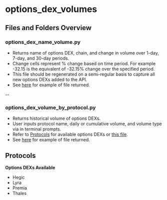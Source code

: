 # options_dex_volumes

## Files and Folders Overview

### options_dex_name_volume.py

- Returns name of options DEX, chain, and change in volume over 1-day, 7-day, and 30-day periods.
- Change cells represent % change based on time period. For example -32.15 is the equivalent of -32.15% change over the specified period.
- This file should be regenerated on a semi-regular basis to capture all new options DEXs added to the API.
- See [here](https://github.com/check-sked/crypto_data_resources/blob/main/csv_examples/dexs/options_dex_names_volumes.csv) for example of file returned.

--

### options_dex_volume_by_protocol.py

- Returns historical volume of options DEXs.
- User inputs protocol name, daily or cumulative volume, and volume type via in terminal prompts.
- Refer to [Protocols](#protocols) for available options DEXs or [this file](https://github.com/check-sked/crypto_data_resources/blob/main/csv_examples/dexs/options_dex_names_volumes.csv).
- See [here](https://github.com/check-sked/crypto_data_resources/blob/main/csv_examples/dexs/Premia_daily_Notional_Volume.csv) for example of file returned.

## Protocols

**Options DEXs Available**

- Hegic
- Lyra
- Premia
- Thales
